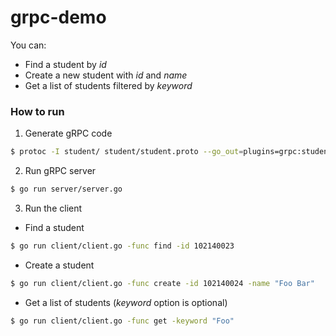 # grpc-demo
You can:
- Find a student by *id*
- Create a new student with *id* and *name*
- Get a list of students filtered by *keyword*

### How to run

1. Generate gRPC code
``` sh
$ protoc -I student/ student/student.proto --go_out=plugins=grpc:student
```
2. Run gRPC server
``` sh
$ go run server/server.go
```
3. Run the client
- Find a student
``` sh
$ go run client/client.go -func find -id 102140023
```
- Create a student
``` sh
$ go run client/client.go -func create -id 102140024 -name "Foo Bar"
```
- Get a list of students (*keyword* option is optional)
``` sh
$ go run client/client.go -func get -keyword "Foo"
```